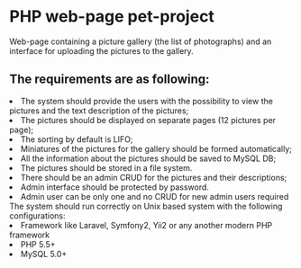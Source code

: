 # PHP web-page pet-project
Web-page containing a picture gallery (the list of photographs) and an interface for uploading the pictures to the gallery.

## The requirements are as following:

<li>The system should provide the users with the possibility to view the pictures and the text description of the pictures;
<li>The pictures should be displayed on separate pages (12 pictures per page);
<li>The sorting by default is LIFO;
<li>Miniatures of the pictures for the gallery should be formed automatically;
<li>All the information about the pictures should be saved to MySQL DB;
<li>The pictures should be stored in a file system.
<li>There should be an admin CRUD for the pictures and their descriptions;
<li>Admin interface should be protected by password. 
<li>Admin user can be only one and no CRUD for new admin users required
<br>The system should run correctly on Unix based system with the following configurations:
<li>Framework like Laravel, Symfony2, Yii2 or any another modern PHP framework
<li>PHP 5.5+
<li>MySQL 5.0+
